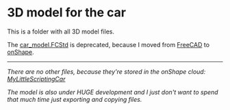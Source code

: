 # 3D model for the car

This is a folder with all 3D model files.

The [car_model.FCStd](./car_model.FCStd) is deprecated,
because I moved from [FreeCAD](https://www.freecadweb.org/)
to [onShape](https://www.onshape.com/en/).

-----------------------------------------------------------

*There are no other files, because they're stored in the onShape cloud: [MyLittleScriptingCar](https://cad.onshape.com/documents/853826ab736a7e89ca60314d/w/e4e5486c53d8f1f4ba14f67f/e/c2fb18a20a1dab14190ffd40)*

*The model is also under HUGE development and I just don't want to spend that much time just exporting and copying files.*
